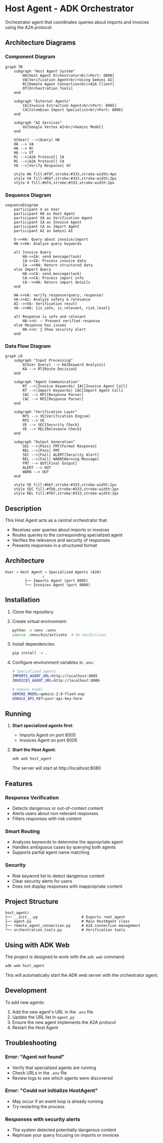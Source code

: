 # Host Agent - ADK Orchestrator

Orchestrator agent that coordinates queries about imports and invoices using the A2A protocol.

## Architecture Diagrams

### Component Diagram

```mermaid
graph TB
    subgraph "Host Agent System"
        HA[Host Agent Orchestrator<br/>Port: 8000]
        VA[Verification Agent<br/>Using Gemini AI]
        RC[Remote Agent Connection<br/>A2A Client]
        OT[Orchestration Tools]
    end

    subgraph "External Agents"
        IA[Invoice Extraction Agent<br/>Port: 8005]
        CA[Colombian Import Specialist<br/>Port: 8006]
    end

    subgraph "AI Services"
        GV[Google Vertex AI<br/>Gemini Model]
    end

    U[User] -->|Query| HA
    HA --> VA
    HA --> RC
    HA --> OT
    RC -->|A2A Protocol| IA
    RC -->|A2A Protocol| CA
    VA -->|Verify Response| GV
    
    style HA fill:#f9f,stroke:#333,stroke-width:4px
    style VA fill:#bbf,stroke:#333,stroke-width:2px
    style U fill:#dfd,stroke:#333,stroke-width:2px
```

### Sequence Diagram

```mermaid
sequenceDiagram
    participant U as User
    participant HA as Host Agent
    participant VA as Verification Agent
    participant IA as Invoice Agent
    participant CA as Import Agent
    participant AI as Gemini AI

    U->>HA: Query about invoice/import
    HA->>HA: Analyze query keywords
    
    alt Invoice Query
        HA->>IA: send_message(task)
        IA->>IA: Process invoice data
        IA-->>HA: Return structured data
    else Import Query
        HA->>CA: send_message(task)
        CA->>CA: Process import info
        CA-->>HA: Return import details
    end
    
    HA->>VA: verify_response(query, response)
    VA->>AI: Analyze safety & relevance
    AI-->>VA: Verification result
    VA-->>HA: {is_safe, is_relevant, risk_level}
    
    alt Response is safe and relevant
        HA->>U: ✅ Present verified response
    else Response has issues
        HA->>U: 🚨 Show security alert
    end
```

### Data Flow Diagram

```mermaid
graph LR
    subgraph "Input Processing"
        Q[User Query] --> KA[Keyword Analysis]
        KA --> RT{Route Decision}
    end
    
    subgraph "Agent Communication"
        RT -->|Invoice Keywords| IAC[Invoice Agent Call]
        RT -->|Import Keywords| CAC[Import Agent Call]
        IAC --> RP1[Response Parser]
        CAC --> RP2[Response Parser]
    end
    
    subgraph "Verification Layer"
        RP1 --> VE[Verification Engine]
        RP2 --> VE
        VE --> SEC{Security Check}
        VE --> REL{Relevance Check}
    end
    
    subgraph "Output Generation"
        SEC -->|Pass| FMT[Format Response]
        REL -->|Pass| FMT
        SEC -->|Fail| ALERT[Security Alert]
        REL -->|Fail| WARN[Warning Message]
        FMT --> OUT[Final Output]
        ALERT --> OUT
        WARN --> OUT
    end
    
    style VE fill:#bbf,stroke:#333,stroke-width:2px
    style SEC fill:#fbb,stroke:#333,stroke-width:2px
    style REL fill:#fbf,stroke:#333,stroke-width:2px
```

## Description

This Host Agent acts as a central orchestrator that:
- Receives user queries about imports or invoices
- Routes queries to the corresponding specialized agent
- Verifies the relevance and security of responses
- Presents responses in a structured format

## Architecture

```
User → Host Agent → Specialized Agents (A2A)
                 ↓
         ├── Imports Agent (port 8005)
         └── Invoices Agent (port 8006)
```

## Installation

1. Clone the repository
2. Create virtual environment:
   ```bash
   python -m venv .venv
   source .venv/bin/activate  # On macOS/Linux
   ```

3. Install dependencies:
   ```bash
   pip install -e .
   ```

4. Configure environment variables in `.env`:
   ```bash
   # Specialized agents
   IMPORTS_AGENT_URL=http://localhost:8005
   INVOICES_AGENT_URL=http://localhost:8006

   # Gemini model
   GEMINI_MODEL=gemini-2.0-flash-exp
   GOOGLE_API_KEY=your-api-key-here
   ```

## Running

1. **Start specialized agents first**:
   - Imports Agent on port 8005
   - Invoices Agent on port 8006

2. **Start the Host Agent**:
   ```bash
   adk web host_agent
   ```

   The server will start at http://localhost:8080

## Features

### Response Verification
- Detects dangerous or out-of-context content
- Alerts users about non-relevant responses
- Filters responses with risk content

### Smart Routing
- Analyzes keywords to determine the appropriate agent
- Handles ambiguous cases by querying both agents
- Supports partial agent name matching

### Security
- Risk keyword list to detect dangerous content
- Clear security alerts for users
- Does not display responses with inappropriate content

## Project Structure

```
host_agent/
├── __init__.py                    # Exports root_agent
├── agent.py                       # Main HostAgent class
├── remote_agent_connection.py     # A2A connection management
└── orchestration_tools.py         # Verification tools
```

## Using with ADK Web

The project is designed to work with the `adk web` command:

```bash
adk web host_agent
```

This will automatically start the ADK web server with the orchestrator agent.

## Development

To add new agents:

1. Add the new agent's URL in the `.env` file
2. Update the URL list in `agent.py`
3. Ensure the new agent implements the A2A protocol
4. Restart the Host Agent

## Troubleshooting

### Error: "Agent not found"
- Verify that specialized agents are running
- Check URLs in the `.env` file
- Review logs to see which agents were discovered

### Error: "Could not initialize HostAgent"
- May occur if an event loop is already running
- Try restarting the process

### Responses with security alerts
- The system detected potentially dangerous content
- Rephrase your query focusing on imports or invoices